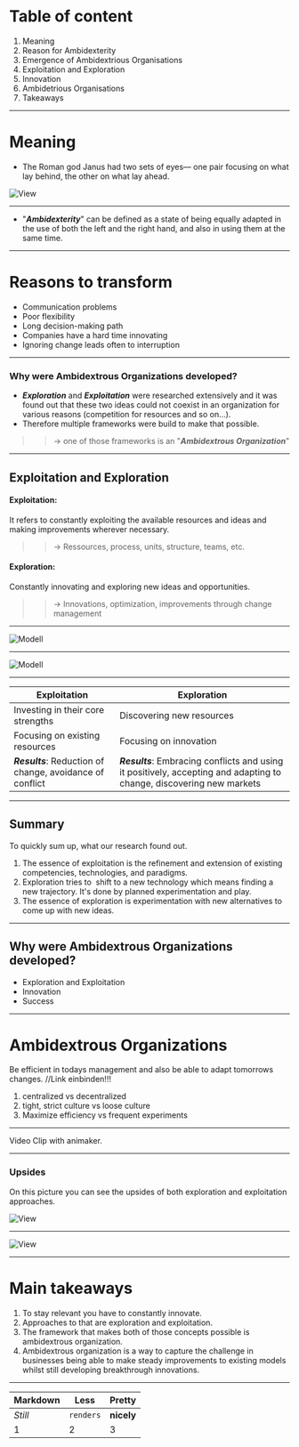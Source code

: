 # Table of content 
1. Meaning
1. Reason for Ambidexterity
1. Emergence of Ambidextrious Organisations    
1. Exploitation and Exploration
1. Innovation
1. Ambidetrious Organisations
1. Takeaways

---

# Meaning
* The Roman god Janus had two sets of eyes— one pair focusing on what lay behind, the other on what lay ahead. 

![View](AmbidextriousView2.0.JPG)

---

* &#34;***Ambidexterity***&#34; can be defined as a state of being equally adapted in the use of both the left and the right hand, and also in using them at the same time. 

---

# Reasons to transform 
* Communication problems
* Poor flexibility
* Long decision-making path
* Companies have a hard time innovating
* Ignoring change leads often to interruption

---

### Why were Ambidextrous Organizations developed?

- ***Exploration*** and ***Exploitation*** were researched extensively and it was found out that these two ideas could not coexist in an organization for various reasons (competition for resources and so on...). 
- Therefore multiple frameworks were build to make that possible.
>> &rarr; one of those frameworks is an "***Ambidextrous Organization***"

---

## Exploitation and Exploration 
#### Exploitation: 
It refers to constantly exploiting the available resources and ideas and making improvements wherever necessary. 
>> &rarr; Ressources, process, units, structure, teams, etc.
#### Exploration: 
Constantly innovating and exploring new ideas and opportunities. 
 >> &rarr; Innovations, optimization, improvements through change management 
 

---

![Modell](Exploreandexploit1.png)

---


![Modell](Exploreandexploit.png)

---

Exploitation | Exploration 
---| --- |
Investing in their core strengths | Discovering new resources |
Focusing on existing resources| Focusing on innovation |
***Results***: Reduction of change, avoidance of conflict | ***Results***: Embracing conflicts and using it positively, accepting and adapting to change, discovering new markets  | 

---

## Summary
To quickly sum up, what our research found out.
1. The essence of exploitation is the refinement and extension of existing competencies, technologies, and paradigms.
2. Exploration tries to  shift to a new technology which means finding a new trajectory. It's done by planned experimentation and play.
3. The essence of exploration is experimentation with new alternatives to come up with new ideas.

---
## Why were Ambidextrous Organizations developed?

- Exploration and Exploitation 
- Innovation
- Success

---

# Ambidextrous Organizations

Be efficient in todays management and also be able to adapt tomorrows changes. //Link einbinden!!!

1. centralized vs decentralized
2. tight, strict culture vs loose culture
3. Maximize efficiency vs frequent experiments

---

Video Clip with animaker. 

---

### Upsides
On this picture you can see the upsides of both exploration and exploitation approaches.

![View](IMG_0316.jpg)

---

![View](IMG_0317.jpg)

---
# Main takeaways

1. To stay relevant you have to constantly innovate. 
2. Approaches to that are exploration and exploitation. 
3. The framework that makes both of those concepts possible is ambidextrous organization.
4. Ambidextrous organization is a way to capture the challenge in businesses being able to make steady improvements to existing models whilst still developing breakthrough innovations.

---

Markdown | Less | Pretty
--- | --- | ---
*Still* | `renders` | **nicely**
1 | 2 | 3